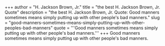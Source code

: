 +++
author = "H. Jackson Brown, Jr."
title = "the best H. Jackson Brown, Jr. Quote"
description = "the best H. Jackson Brown, Jr. Quote: Good manners sometimes means simply putting up with other people's bad manners."
slug = "good-manners-sometimes-means-simply-putting-up-with-other-peoples-bad-manners"
quote = '''Good manners sometimes means simply putting up with other people's bad manners.'''
+++
Good manners sometimes means simply putting up with other people's bad manners.

